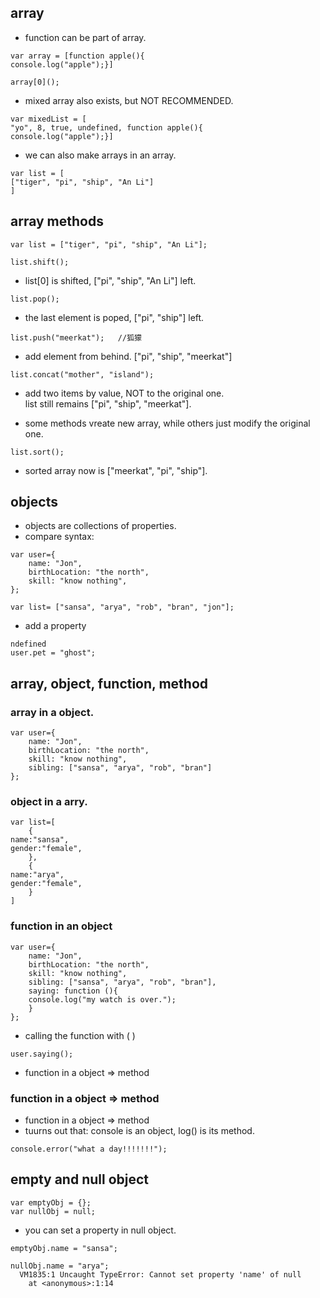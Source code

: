 ## array

- function can be part of array.
```
var array = [function apple(){
console.log("apple");}]

array[0]();
```
- mixed array also exists, but NOT RECOMMENDED.
```
var mixedList = [
"yo", 8, true, undefined, function apple(){
console.log("apple");}]
```
- we can also make arrays in an array.
```
var list = [
["tiger", "pi", "ship", "An Li"]
]
```

## array methods

```
var list = ["tiger", "pi", "ship", "An Li"];
```
```
list.shift();
```
- list[0] is shifted, ["pi", "ship", "An Li"] left.
```
list.pop();
```
- the last element is poped, ["pi", "ship"] left.
```
list.push("meerkat");   //狐獴
```
- add element from behind. ["pi", "ship", "meerkat"]
```
list.concat("mother", "island");
```
- add two items by value, NOT to the original one.   
list still remains ["pi", "ship", "meerkat"].

- some methods vreate new array, while others just modify the original one.
```
list.sort();
```
- sorted array now is ["meerkat", "pi", "ship"].


## objects

- objects are collections of properties.
- compare syntax:
```
var user={
	name: "Jon",
	birthLocation: "the north",
	skill: "know nothing",
};

var list= ["sansa", "arya", "rob", "bran", "jon"];
```
- add a property
```
ndefined
user.pet = "ghost";
```

## array, object, function, method
### array in a object.
```
var user={
	name: "Jon",
	birthLocation: "the north",
	skill: "know nothing",
  	sibling: ["sansa", "arya", "rob", "bran"]
};
```
### object in a arry.
```
var list=[
    {
name:"sansa",
gender:"female",
	},
    {
name:"arya",
gender:"female",
	}
]
```
### function in an object
```
var user={
	name: "Jon",
	birthLocation: "the north",
	skill: "know nothing",
  	sibling: ["sansa", "arya", "rob", "bran"],
	saying: function (){
	console.log("my watch is over.");
	}
};
```
- calling the function with ( )
```
user.saying();
```
- function in a object => method

### function in a object => method

- function in a object => method
- tuurns out that: console is an object, log() is its method.
```
console.error("what a day!!!!!!!");
```

## empty and null object
```
var emptyObj = {};
var nullObj = null;
```
- you can set a property in null object.
```
emptyObj.name = "sansa";
```
```
nullObj.name = "arya";
  VM1835:1 Uncaught TypeError: Cannot set property 'name' of null
    at <anonymous>:1:14
```










